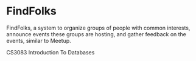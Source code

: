 # FindFolks
FindFolks, a system to organize groups of people with common interests, announce events these groups are hosting, and gather feedback on the events, similar to Meetup.

CS3083 Introduction To Databases
